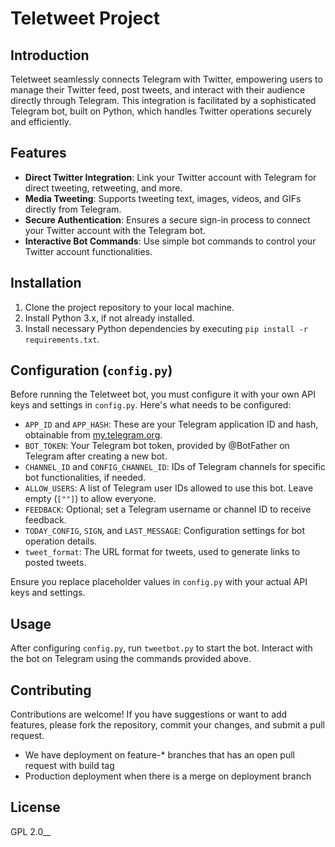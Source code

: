 # Teletweet Project

## Introduction
Teletweet seamlessly connects Telegram with Twitter, empowering users to manage their Twitter feed, post tweets, and interact with their audience directly through Telegram. This integration is facilitated by a sophisticated Telegram bot, built on Python, which handles Twitter operations securely and efficiently.

## Features
- **Direct Twitter Integration**: Link your Twitter account with Telegram for direct tweeting, retweeting, and more.
- **Media Tweeting**: Supports tweeting text, images, videos, and GIFs directly from Telegram.
- **Secure Authentication**: Ensures a secure sign-in process to connect your Twitter account with the Telegram bot.
- **Interactive Bot Commands**: Use simple bot commands to control your Twitter account functionalities.

## Installation
1. Clone the project repository to your local machine.
2. Install Python 3.x, if not already installed.
3. Install necessary Python dependencies by executing `pip install -r requirements.txt`.

## Configuration (`config.py`)
Before running the Teletweet bot, you must configure it with your own API keys and settings in `config.py`. Here's what needs to be configured:

- `APP_ID` and `APP_HASH`: These are your Telegram application ID and hash, obtainable from [my.telegram.org](https://my.telegram.org).
- `BOT_TOKEN`: Your Telegram bot token, provided by @BotFather on Telegram after creating a new bot.
- `CHANNEL_ID` and `CONFIG_CHANNEL_ID`: IDs of Telegram channels for specific bot functionalities, if needed.
- `ALLOW_USERS`: A list of Telegram user IDs allowed to use this bot. Leave empty (`[""]`) to allow everyone.
- `FEEDBACK`: Optional; set a Telegram username or channel ID to receive feedback.
- `TODAY_CONFIG`, `SIGN`, and `LAST_MESSAGE`: Configuration settings for bot operation details.
- `tweet_format`: The URL format for tweets, used to generate links to posted tweets.

Ensure you replace placeholder values in `config.py` with your actual API keys and settings.

## Usage
After configuring `config.py`, run `tweetbot.py` to start the bot. Interact with the bot on Telegram using the commands provided above.

## Contributing
Contributions are welcome! If you have suggestions or want to add features, please fork the repository, commit your changes, and submit a pull request.

- We have deployment on feature-* branches that has an open pull request with build tag
- Production deployment when there is a merge on deployment branch

## License
GPL 2.0__
